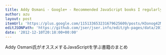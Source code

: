 ```yaml
---
title: Addy Osmani - Google+ - Recommended JavaScript books I regularly receive emails…
author: azu
layout: post
itemUrl: 'https://plus.google.com/115133653231679625609/posts/H3onog42Msj'
editJSONPath: 'https://github.com/jser/jser.info/edit/gh-pages/data/2012/12/index.json'
date: '2012-12-10T20:18:00+00:00'
---
```

Addy Osmani氏がオススメするJavaScriptを学ぶ書籍のまとめ
